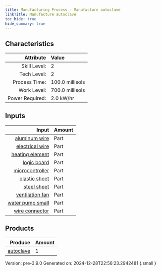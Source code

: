 ```yaml
---
title: Manufacturing Process - Manufacture autoclave
linkTitle: Manufacture autoclave
toc_hide: true
hide_summary: true
---
```



## Characteristics

| Attribute      | Value |
|--------:|:------|
|Skill Level:|2|
|Tech Level:|2|
|Process Time:|100.0 millisols|
|Work Level:|700.0 millisols|
|Power Required:|2.0 kW/hr|

## Inputs

| Input      | Amount |
|--------:|:------|
|[aluminum wire](/docs/definitions/part/aluminum-wire)|Part|2|
|[electrical wire](/docs/definitions/part/electrical-wire)|Part|3|
|[heating element](/docs/definitions/part/heating-element)|Part|6|
|[logic board](/docs/definitions/part/logic-board)|Part|1|
|[microcontroller](/docs/definitions/part/microcontroller)|Part|1|
|[plastic sheet](/docs/definitions/part/plastic-sheet)|Part|2|
|[steel sheet](/docs/definitions/part/steel-sheet)|Part|2|
|[ventilation fan](/docs/definitions/part/ventilation-fan)|Part|1|
|[water pump small](/docs/definitions/part/water-pump-small)|Part|2|
|[wire connector](/docs/definitions/part/wire-connector)|Part|6|

## Products


| Produce      | Amount |
|--------:|:------|
|[autoclave](/docs/definitions/part/autoclave)|1|


Version: pre-3.9.0 Generated on: 2024-12-28T22:56:23.2942481
{.small }

